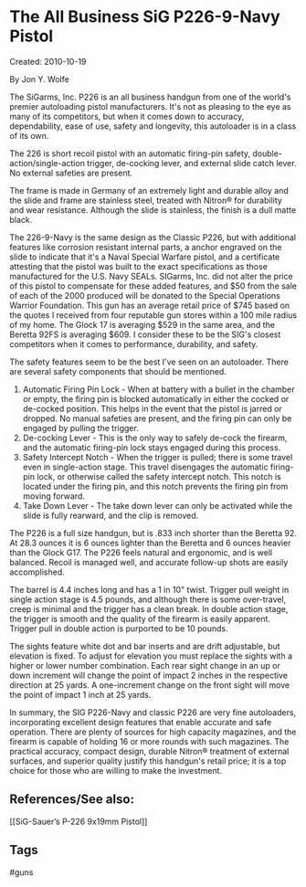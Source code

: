 # The All Business SiG P226-9-Navy Pistol
Created: 2010-10-19

By Jon Y. Wolfe


The SiGarms, Inc. P226 is an all business handgun from one of the world's premier autoloading pistol manufacturers. It's not as pleasing to the eye as many of its competitors, but when it comes down to accuracy, dependability, ease of use, safety and longevity, this autoloader is in a class of its own.

The 226 is short recoil pistol with an automatic firing-pin safety, double-action/single-action trigger, de-cocking lever, and external slide catch lever. No external safeties are present.

The frame is made in Germany of an extremely light and durable alloy and the slide and frame are stainless steel, treated with Nitron® for durability and wear resistance. Although the slide is stainless, the finish is a dull matte black.

The 226-9-Navy is the same design as the Classic P226, but with additional features like corrosion resistant internal parts, a anchor engraved on the slide to indicate that it's a Naval Special Warfare pistol, and a certificate attesting that the pistol was built to the exact specifications as those manufactured for the U.S. Navy SEALs. SIGarms, Inc. did not alter the price of this pistol to compensate for these added features, and $50 from the sale of each of the 2000 produced will be donated to the Special Operations Warrior Foundation. This gun has an average retail price of $745 based on the quotes I received from four reputable gun stores within a 100 mile radius of my home. The Glock 17 is averaging $529 in the same area, and the Beretta 92FS is averaging $609. I consider these to be the SIG's closest competitors when it comes to performance, durability, and safety.

The safety features seem to be the best I've seen on an autoloader. There are several safety components that should be mentioned.

  1. Automatic Firing Pin Lock - When at battery with a bullet in the chamber or empty, the firing pin is blocked automatically in either the cocked or de-cocked position. This helps in the event that the pistol is jarred or dropped. No manual safeties are present, and the firing pin can only be engaged by pulling the trigger. 
  2. De-cocking Lever - This is the only way to safely de-cock the firearm, and the automatic firing-pin lock stays engaged during this process. 
  3. Safety Intercept Notch - When the trigger is pulled; there is some travel even in single-action stage. This travel disengages the automatic firing-pin lock, or otherwise called the safety intercept notch. This notch is located under the firing pin, and this notch prevents the firing pin from moving forward. 
  4. Take Down Lever - The take down lever can only be activated while the slide is fully rearward, and the clip is removed.

The P226 is a full size handgun, but is .833 inch shorter than the Beretta 92. At 28.3 ounces it is 6 ounces lighter than the Beretta and 6 ounces heavier than the Glock G17. The P226 feels natural and ergonomic, and is well balanced. Recoil is managed well, and accurate follow-up shots are easily accomplished.

The barrel is 4.4 inches long and has a 1 in 10" twist. Trigger pull weight in single action stage is 4.5 pounds, and although there is some over-travel, creep is minimal and the trigger has a clean break. In double action stage, the trigger is smooth and the quality of the firearm is easily apparent. Trigger pull in double action is purported to be 10 pounds.

The sights feature white dot and bar inserts and are drift adjustable, but elevation is fixed. To adjust for elevation you must replace the sights with a higher or lower number combination. Each rear sight change in an up or down increment will change the point of impact 2 inches in the respective direction at 25 yards. A one-increment change on the front sight will move the point of impact 1 inch at 25 yards.

In summary, the SIG P226-Navy and classic P226 are very fine autoloaders, incorporating excellent design features that enable accurate and safe operation. There are plenty of sources for high capacity magazines, and the firearm is capable of holding 16 or more rounds with such magazines. The practical accuracy, compact design, durable Nitron® treatment of external surfaces, and superior quality justify this handgun's retail price; it is a top choice for those who are willing to make the investment. 



## References/See also:
[[SiG-Sauer’s P-226 9x19mm Pistol]]

## Tags
#guns